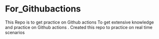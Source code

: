 # For_Githubactions
This Repo is to get practice on Github actions
To get extensive knowledge and practice on Github actions . Created this repo to practice on real time scenarios
